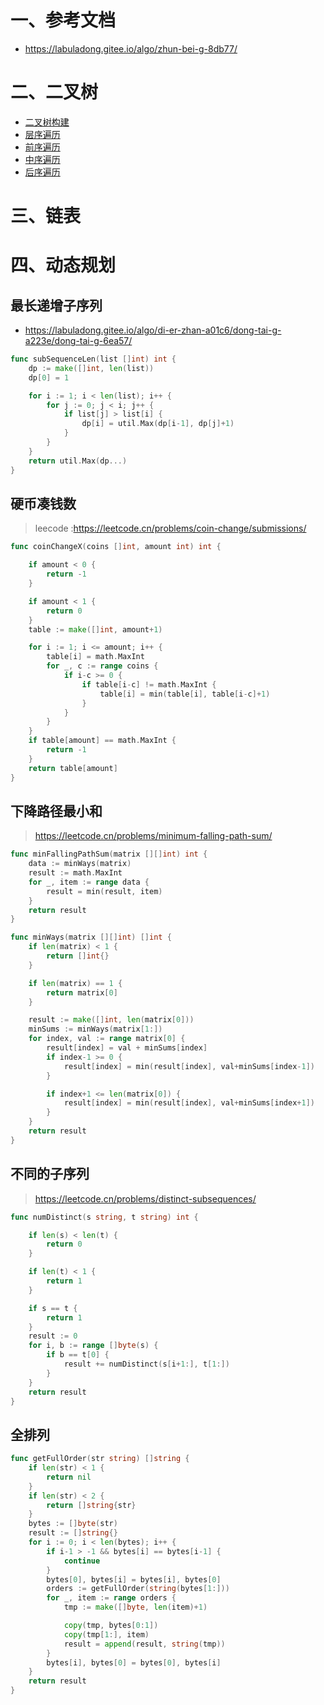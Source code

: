
# 一、参考文档

- https://labuladong.gitee.io/algo/zhun-bei-g-8db77/



# 二、二叉树

- <a href="/page/code.html?file=/docs/algo/sample/tree/build_tree.go&title=二叉树构建" target="_blank">二叉树构建</a>
- <a href="/page/code.html?file=/docs/algo/sample/tree/print_tree.go&title=二叉树层序遍历" target="_blank">层序遍历</a>
- <a href="/page/code.html?file=/docs/algo/sample/tree/pre_traverse.go&title=二叉树前序遍历" target="_blank">前序遍历</a>
- <a href="/page/code.html?file=/docs/algo/sample/tree/middle_traverse.go&title=二叉树中序遍历" target="_blank">中序遍历</a>
- <a href="/page/code.html?file=/docs/algo/sample/tree/back_traverse.go&title=二叉树后序遍历" target="_blank">后序遍历</a>

# 三、链表

# 四、动态规划

## 最长递增子序列
- https://labuladong.gitee.io/algo/di-er-zhan-a01c6/dong-tai-g-a223e/dong-tai-g-6ea57/

```go
func subSequenceLen(list []int) int {
	dp := make([]int, len(list))
	dp[0] = 1

	for i := 1; i < len(list); i++ {
		for j := 0; j < i; j++ {
			if list[j] > list[i] {
				dp[i] = util.Max(dp[i-1], dp[j]+1)
			}
		}
	}
	return util.Max(dp...)
}
```

## 硬币凑钱数
> leecode :https://leetcode.cn/problems/coin-change/submissions/

```go
func coinChangeX(coins []int, amount int) int {

	if amount < 0 {
		return -1
	}

	if amount < 1 {
		return 0
	}
	table := make([]int, amount+1)

	for i := 1; i <= amount; i++ {
		table[i] = math.MaxInt
		for _, c := range coins {
			if i-c >= 0 {
				if table[i-c] != math.MaxInt {
					table[i] = min(table[i], table[i-c]+1)
				}
			}
		}
	}
	if table[amount] == math.MaxInt {
		return -1
	}
	return table[amount]
}
```

## 下降路径最小和

> https://leetcode.cn/problems/minimum-falling-path-sum/

```go
func minFallingPathSum(matrix [][]int) int {
	data := minWays(matrix)
	result := math.MaxInt
	for _, item := range data {
		result = min(result, item)
	}
	return result
}

func minWays(matrix [][]int) []int {
	if len(matrix) < 1 {
		return []int{}
	}

	if len(matrix) == 1 {
		return matrix[0]
	}

	result := make([]int, len(matrix[0]))
	minSums := minWays(matrix[1:])
	for index, val := range matrix[0] {
		result[index] = val + minSums[index]
		if index-1 >= 0 {
			result[index] = min(result[index], val+minSums[index-1])
		}

		if index+1 <= len(matrix[0]) {
			result[index] = min(result[index], val+minSums[index+1])
		}
	}
	return result
}
```

## 不同的子序列

> https://leetcode.cn/problems/distinct-subsequences/

```go
func numDistinct(s string, t string) int {

    if len(s) < len(t) {
		return 0
	}

    if len(t) < 1 {
        return 1
    }

	if s == t {
		return 1
	}
	result := 0
	for i, b := range []byte(s) {
		if b == t[0] {
			result += numDistinct(s[i+1:], t[1:])
		}
	}
	return result
}
```

## 全排列

```go
func getFullOrder(str string) []string {
	if len(str) < 1 {
		return nil
	}
	if len(str) < 2 {
		return []string{str}
	}
	bytes := []byte(str)
	result := []string{}
	for i := 0; i < len(bytes); i++ {
		if i-1 > -1 && bytes[i] == bytes[i-1] {
			continue
		}
		bytes[0], bytes[i] = bytes[i], bytes[0]
		orders := getFullOrder(string(bytes[1:]))
		for _, item := range orders {
			tmp := make([]byte, len(item)+1)

			copy(tmp, bytes[0:1])
			copy(tmp[1:], item)
			result = append(result, string(tmp))
		}
		bytes[i], bytes[0] = bytes[0], bytes[i]
	}
	return result
}

```